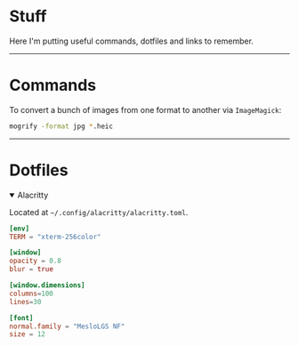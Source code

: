 # Stuff

Here I'm putting useful commands, dotfiles and links to remember. 

---

# Commands

To convert a bunch of images from one format to another via `ImageMagick`: 
```bash
mogrify -format jpg *.heic
```

---

# Dotfiles

<details open>
<summary>
Alacritty
</summary>

Located at `~/.config/alacritty/alacritty.toml`.
```toml
[env]
TERM = "xterm-256color"

[window]
opacity = 0.8
blur = true

[window.dimensions]
columns=100
lines=30

[font]
normal.family = "MesloLGS NF"
size = 12
```
</details>


